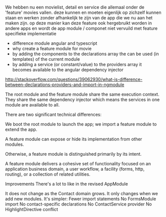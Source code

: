 We hebben nu een movielist, detail en service die allemaal onder de 'feature' movies vallen. deze kunnen en moeten eigenlijk op zichzelf kunnen staan en werken zonder afhankelijk te zijn van de app die we nu aan het maken zijn.
op deze manier kan deze feature ook hergebruikt worden in andere apps en wordt de app module / componet niet vervuild met feature specifieke implementatie


- difference module angular and typescript
- why create a feature module for movie
- by adding the components to the declarations array the can be used (in templates) of the current module
- by adding a service (or constant/value) to the providers array it becomes available to the angular dependency injector 

http://stackoverflow.com/questions/39062930/what-is-difference-between-declarations-providers-and-import-in-ngmodule

The root module and the feature module share the same execution context. They share the same dependency injector which means the services in one module are available to all.

There are two significant technical differences:

We boot the root module to launch the app; we import a feature module to extend the app.

A feature module can expose or hide its implementation from other modules.

Otherwise, a feature module is distinguished primarily by its intent.

A feature module delivers a cohesive set of functionality focused on an application business domain, a user workflow, a facility (forms, http, routing), or a collection of related utilities.


Improvements
There's a lot to like in the revised AppModule

It does not change as the Contact domain grows.
It only changes when we add new modules.
It's simpler:
Fewer import statements
No FormsModule import
No contact-specific declarations
No ContactService provider
No HighlightDirective conflict